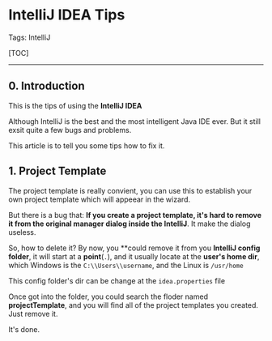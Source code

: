 # IntelliJ IDEA Tips

Tags: IntelliJ

[TOC]

---

## 0. Introduction

This is the tips of using the **IntelliJ IDEA**

Although IntelliJ is the best and the most intelligent Java IDE ever.
But it still exsit quite a few bugs and problems.

This article is to tell you some tips how to fix it.

## 1. Project Template

The project template is really convient, you can use this to establish your own project template which will appeear in the wizard.

But there is a bug that: **If you create a project template, it's hard to remove it from the original manager dialog inside the IntelliJ**. It make the dialog useless.

So, how to delete it? By now, you **could remove it from you **IntelliJ config folder**, it will start at a **point**(`.`), and it usually locate at the **user's home dir**, which Windows is the `C:\\Users\\username`, and the Linux is `/usr/home`

This config folder's dir can be change at the `idea.properties` file

Once got into the folder, you could search the floder named **projectTemplate**, and you will find all of the project templates you created. Just remove it. 

It's done.



